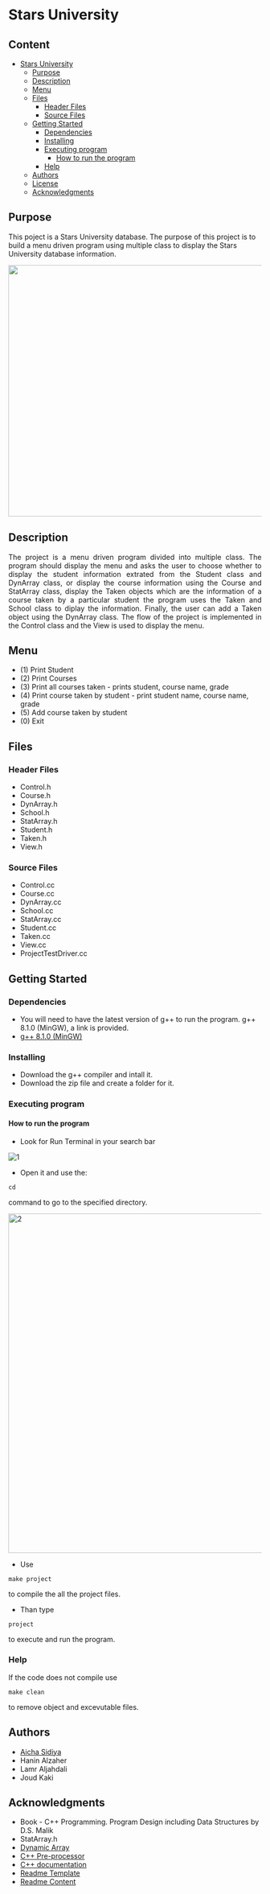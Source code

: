 <!--Title-->
# Stars University 
<!--Content Table-->
## Content
- [Stars University](#stars-university) <!--Link to the title of the project-->
  * [Purpose](#purpose) <!--Link to the purpose of the project-->
  * [Description](#description) <!--Link to the description of the project-->
  * [Menu](#menu) <!--Link to the description of the project-->
  * [Files](#files) <!--Link to the description of the project-->
    + [Header Files](#header-files) <!--Link to Dependencies-->
    + [Source Files](#source-files) <!--Link to Installation-->
  * [Getting Started](#getting-started) <!--Link to the steps for launching the project-->
    + [Dependencies](#dependencies) <!--Link to Dependencies-->
    + [Installing](#installing) <!--Link to Installation-->
    + [Executing program](#executing-program) <!--Link to Execution-->
      - [How to run the program](#how-to-run-the-program) <!--Link to the steps for launching the project-->
    + [Help](#help) <!--Link to Execution-->
  * [Authors](#authors) <!--Link to the Contributors of the project-->
  * [License](#license) <!--Link to the Liscence of the project-->
  * [Acknowledgments](#acknowledgments) <!--Link to the Acknowlegments-->

## Purpose
<!--Purpose of the project-->
This poject is a Stars University database. The purpose of this project is to build a menu driven program using multiple class to display the Stars University database information. 

<img src="https://github.com/AichaSidiya/Project_School/blob/main/demoSchool.gif" width="1000" height="500"/>


<!--Header 2 description of the project-->
## Description
<p style="text-align: justify">
The project is a menu driven program divided into multiple class. The program should display the menu and asks the user to choose whether to display the student information extrated from the Student class and DynArray class, or display the course information using the Course and StatArray class, display the Taken objects which are the information of a course taken by a particular student the program uses the Taken and School class to diplay the information. Finally, the user can add a Taken object using the DynArray class. The flow of the project is implemented in the Control class and the View is used to display the menu.</p>

## Menu
* (1) Print Student
* (2) Print Courses
* (3) Print all courses taken - prints student, course name, grade
* (4) Print course taken by student - print student name, course name, grade
* (5) Add course taken by student
* (0) Exit

<!-- Files of the project-->
## Files

### Header Files

* Control.h
* Course.h
* DynArray.h
* School.h
* StatArray.h
* Student.h
* Taken.h
* View.h

### Source Files

* Control.cc
* Course.cc
* DynArray.cc
* School.cc
* StatArray.cc
* Student.cc
* Taken.cc
* View.cc
* ProjectTestDriver.cc

<!--Header 3 installation and launching the project-->
## Getting Started

### Dependencies

<!--Link to install the latest version of g++-->
* You will need to have the latest version of g++ to run the program. g++ 8.1.0 (MinGW), a link is provided.
* [g++ 8.1.0 (MinGW)](https://sourceforge.net/projects/mingw-w64/files/Toolchains%20targetting%20Win32/Personal%20Builds/mingw-builds/installer/mingw-w64-install.exe/download)

### Installing
<!--Steps of Installation-->
* Download the g++ compiler and intall it. 
* Download the zip file and create a folder for it.

### Executing program
<!--Steps for running the program-->
#### How to run the program
* Look for Run Terminal in your search bar

![1](https://user-images.githubusercontent.com/91727165/147670861-656858af-39d9-4865-8280-6dd20e2e7421.png)

* Open it and use the:
<!--commands to run the program "cd" change directory to where your files are-->
```
cd 
```
command to go to the specified directory.

<img width="675" alt="2" src="https://user-images.githubusercontent.com/91727165/147670878-5bbd41cd-9d79-4389-b9bd-7dd9fbbe62cf.PNG">

* Use
<!--commands to run the program "make project" compile the program--> 
```
make project 
```
to compile the all the project files.
* Than type 
<!--commands to run the program "project" run and executes program-->
```
project 
```
to execute and run the program.

### Help
If the code does not compile use 
<!--commands to remove object and excevutable files "project"-->
```
make clean
```
to remove object and excevutable files.

## Authors
<!-- The contributors to the project-->
* [Aicha Sidiya](https://github.com/AichaSidiya)
* Hanin Alzaher
* Lamr Aljahdali
* Joud Kaki


## Acknowledgments
<!-- Insparation files, codes, and general refrences used in writing the code of the project-->
* Book - C++ Programming. Program Design including Data Structures by D.S. Malik
* StatArray.h
* [Dynamic Array](https://www2.cs.sfu.ca/CourseCentral/225/johnwill/lab_arrays_intro.html)
* [C++ Pre-processor](https://doc.bccnsoft.com/docs/cppreference_en/preprocessor/all.html)
* [C++ documentation](https://www.cplusplus.com/doc/)
* [Readme Template](https://gist.github.com/DomPizzie/7a5ff55ffa9081f2de27c315f5018afc)
* [Readme Content](https://ecotrust-canada.github.io/markdown-toc/)
